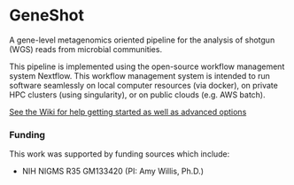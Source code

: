 # GeneShot

A gene-level metagenomics oriented pipeline for the analysis of shotgun (WGS) reads from microbial communities.

This pipeline is implemented using the open-source workflow management system Nextflow. This workflow management
system is intended to run software seamlessly on local computer resources (via docker), on
private HPC clusters (using singularity), or on public clouds (e.g. AWS batch).

[See the Wiki for help getting started as well as advanced options](https://github.com/jgolob/geneshot/wiki/Getting-Started)

### Funding

This work was supported by funding sources which include:

 - NIH NIGMS R35 GM133420 (PI: Amy Willis, Ph.D.)
